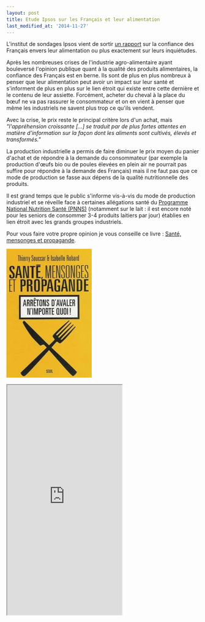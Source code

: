 ```yaml
---
layout: post
title: Etude Ipsos sur les Français et leur alimentation
last_modified_at: '2014-11-27'
---
```


L'institut de sondages Ipsos vient de sortir
[un rapport](http://www.ipsos.fr/decrypter-societe/2014-06-24-francais-preoccupes-par-effets-leur-alimentation-sur-leur-sante)
sur la confiance des Français envers leur alimentation ou plus exactement sur leurs inquiétudes.

Après les nombreuses crises de l'industrie agro-alimentaire ayant bouleversé l'opinion publique quant à la qualité des produits alimentaires,
la confiance des Français est en berne.
Ils sont de plus en plus nombreux à penser que leur alimentation peut avoir un impact sur leur santé et
s'informent de plus en plus sur le lien étroit qui existe entre cette dernière et le contenu de leur assiette.
Forcément, acheter du cheval à la place du bœuf ne va pas rassurer le consommateur et on en vient à penser que même
les industriels ne savent plus trop ce qu'ils vendent.

Avec la crise, le prix reste le principal critère lors d'un achat, mais
_"l'appréhension croissante [...] se traduit par de plus fortes attentes en matière d'information sur
la façon dont les aliments sont cultivés, élevés et transformés."_

La production industrielle a permis de faire diminuer le prix moyen du panier d'achat et de répondre à la demande du consommateur
(par exemple la production d'œufs bio ou de poules élevées en plein air ne pourrait pas suffire pour répondre à la demande des Français)
mais il ne faut pas que ce mode de production se fasse aux dépens de la qualité nutritionnelle des produits.

Il est grand temps que le public s'informe vis-à-vis du mode de production industriel et se réveille
face à certaines allégations santé du [Programme National Nutrition Santé (PNNS)](http://www.mangerbouger.fr/lemag/mode-de-vie/denutrition-deshydratation-les.html) (notamment sur le lait : il est encore noté pour les seniors de consommer 3-4 produits laitiers par jour)
établies en lien étroit avec les grands groupes industriels.

Pour vous faire votre propre opinion je vous conseille ce livre : [Santé, mensonges et propagande](http://www.thierrysouccar.com/livre/sante-mensonges-et-propagande-588).

[![Santé, mensonges et propagande](/assets/2014-06-25/Sante-mensonges-et-propagande.jpg)](http://www.thierrysouccar.com/livre/sante-mensonges-et-propagande-588)

<iframe class="scribd_iframe_embed"
        src="https://www.scribd.com/embeds/231139287/content?start_page=1&view_mode=scroll&access_key=key-vMk4Slo1PGKHhxzCcnw3&show_recommendations=false"
        data-auto-height="false" data-aspect-ratio="1.3323485967503692"
        height="600">
</iframe>
